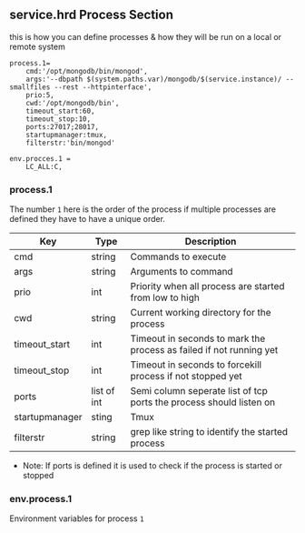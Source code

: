 ## service.hrd Process Section

this is how you can define processes & how they will be run on a local or remote system

```
process.1=
    cmd:'/opt/mongodb/bin/mongod',
    args:'--dbpath $(system.paths.var)/mongodb/$(service.instance)/ --smallfiles --rest --httpinterface',
    prio:5,
    cwd:'/opt/mongodb/bin',
    timeout_start:60,
    timeout_stop:10,
    ports:27017;28017,
    startupmanager:tmux,
    filterstr:'bin/mongod'

env.procces.1 =
    LC_ALL:C,
```

### process.1

The number `1` here is the order of the process if multiple processes are defined they have to have a unique order.

| Key | Type | Description |
|-----|------|-------------|
|cmd  | string| Commands to execute |
|args | string | Arguments to command |
|prio | int | Priority when all process are started from low to high |
|cwd  | string | Current working directory for the process |
|timeout_start| int | Timeout in seconds to mark the process as failed if not running yet |
|timeout_stop| int | Timeout in seconds to forcekill process if not stopped yet |
|ports| list of int| Semi column seperate list of tcp ports the process should listen on |
|startupmanager| sting | Tmux|
|filterstr| string| grep like string to identify the started process |

* Note: If ports is defined it is used to check if the process is started or stopped

### env.process.1

Environment variables for process `1`
